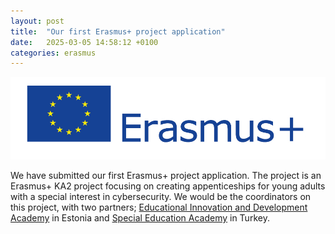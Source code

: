 ```yaml
---
layout: post
title:  "Our first Erasmus+ project application"
date:   2025-03-05 14:58:12 +0100
categories: erasmus
---
```

![Erasmus+ logo](/assets/img/erasmus.png)

We have submitted our first Erasmus+ project application. The project is an Erasmus+ KA2 project focusing on creating appenticeships for young adults with a special interest in cybersecurity. We would be the coordinators on this project, with two partners; [Educational Innovation and Development Academy](http://www.eqo4all.com/) in Estonia and [Special Education Academy](http://specialedacademy.net/) in Turkey.